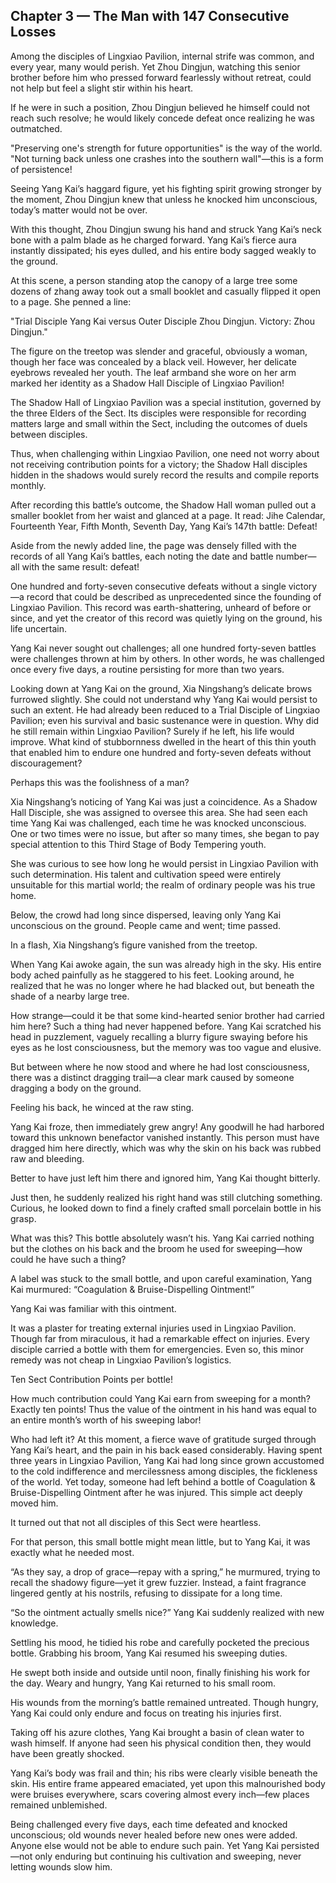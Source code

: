 ## Chapter 3 — The Man with 147 Consecutive Losses

Among the disciples of Lingxiao Pavilion, internal strife was common, and every year, many would perish. Yet Zhou Dingjun, watching this senior brother before him who pressed forward fearlessly without retreat, could not help but feel a slight stir within his heart.

If he were in such a position, Zhou Dingjun believed he himself could not reach such resolve; he would likely concede defeat once realizing he was outmatched.

"Preserving one's strength for future opportunities" is the way of the world. "Not turning back unless one crashes into the southern wall"—this is a form of persistence!

Seeing Yang Kai’s haggard figure, yet his fighting spirit growing stronger by the moment, Zhou Dingjun knew that unless he knocked him unconscious, today’s matter would not be over.

With this thought, Zhou Dingjun swung his hand and struck Yang Kai’s neck bone with a palm blade as he charged forward. Yang Kai’s fierce aura instantly dissipated; his eyes dulled, and his entire body sagged weakly to the ground.

At this scene, a person standing atop the canopy of a large tree some dozens of zhang away took out a small booklet and casually flipped it open to a page. She penned a line: 

"Trial Disciple Yang Kai versus Outer Disciple Zhou Dingjun. Victory: Zhou Dingjun."

The figure on the treetop was slender and graceful, obviously a woman, though her face was concealed by a black veil. However, her delicate eyebrows revealed her youth. The leaf armband she wore on her arm marked her identity as a Shadow Hall Disciple of Lingxiao Pavilion!

The Shadow Hall of Lingxiao Pavilion was a special institution, governed by the three Elders of the Sect. Its disciples were responsible for recording matters large and small within the Sect, including the outcomes of duels between disciples.

Thus, when challenging within Lingxiao Pavilion, one need not worry about not receiving contribution points for a victory; the Shadow Hall disciples hidden in the shadows would surely record the results and compile reports monthly.

After recording this battle’s outcome, the Shadow Hall woman pulled out a smaller booklet from her waist and glanced at a page. It read: Jihe Calendar, Fourteenth Year, Fifth Month, Seventh Day, Yang Kai’s 147th battle: Defeat!

Aside from the newly added line, the page was densely filled with the records of all Yang Kai’s battles, each noting the date and battle number—all with the same result: defeat!

One hundred and forty-seven consecutive defeats without a single victory—a record that could be described as unprecedented since the founding of Lingxiao Pavilion. This record was earth-shattering, unheard of before or since, and yet the creator of this record was quietly lying on the ground, his life uncertain.

Yang Kai never sought out challenges; all one hundred forty-seven battles were challenges thrown at him by others. In other words, he was challenged once every five days, a routine persisting for more than two years.

Looking down at Yang Kai on the ground, Xia Ningshang’s delicate brows furrowed slightly. She could not understand why Yang Kai would persist to such an extent. He had already been reduced to a Trial Disciple of Lingxiao Pavilion; even his survival and basic sustenance were in question. Why did he still remain within Lingxiao Pavilion? Surely if he left, his life would improve. What kind of stubbornness dwelled in the heart of this thin youth that enabled him to endure one hundred and forty-seven defeats without discouragement?

Perhaps this was the foolishness of a man?

Xia Ningshang’s noticing of Yang Kai was just a coincidence. As a Shadow Hall Disciple, she was assigned to oversee this area. She had seen each time Yang Kai was challenged, each time he was knocked unconscious. One or two times were no issue, but after so many times, she began to pay special attention to this Third Stage of Body Tempering youth.

She was curious to see how long he would persist in Lingxiao Pavilion with such determination. His talent and cultivation speed were entirely unsuitable for this martial world; the realm of ordinary people was his true home.

Below, the crowd had long since dispersed, leaving only Yang Kai unconscious on the ground. People came and went; time passed.

In a flash, Xia Ningshang’s figure vanished from the treetop.

When Yang Kai awoke again, the sun was already high in the sky. His entire body ached painfully as he staggered to his feet. Looking around, he realized that he was no longer where he had blacked out, but beneath the shade of a nearby large tree.

How strange—could it be that some kind-hearted senior brother had carried him here? Such a thing had never happened before. Yang Kai scratched his head in puzzlement, vaguely recalling a blurry figure swaying before his eyes as he lost consciousness, but the memory was too vague and elusive.

But between where he now stood and where he had lost consciousness, there was a distinct dragging trail—a clear mark caused by someone dragging a body on the ground.

Feeling his back, he winced at the raw sting.

Yang Kai froze, then immediately grew angry! Any goodwill he had harbored toward this unknown benefactor vanished instantly. This person must have dragged him here directly, which was why the skin on his back was rubbed raw and bleeding.

Better to have just left him there and ignored him, Yang Kai thought bitterly.

Just then, he suddenly realized his right hand was still clutching something. Curious, he looked down to find a finely crafted small porcelain bottle in his grasp.

What was this? This bottle absolutely wasn’t his. Yang Kai carried nothing but the clothes on his back and the broom he used for sweeping—how could he have such a thing?

A label was stuck to the small bottle, and upon careful examination, Yang Kai murmured: “Coagulation & Bruise-Dispelling Ointment!”

Yang Kai was familiar with this ointment.

It was a plaster for treating external injuries used in Lingxiao Pavilion. Though far from miraculous, it had a remarkable effect on injuries. Every disciple carried a bottle with them for emergencies. Even so, this minor remedy was not cheap in Lingxiao Pavilion’s logistics.

Ten Sect Contribution Points per bottle!

How much contribution could Yang Kai earn from sweeping for a month? Exactly ten points! Thus the value of the ointment in his hand was equal to an entire month’s worth of his sweeping labor!

Who had left it? At this moment, a fierce wave of gratitude surged through Yang Kai’s heart, and the pain in his back eased considerably. Having spent three years in Lingxiao Pavilion, Yang Kai had long since grown accustomed to the cold indifference and mercilessness among disciples, the fickleness of the world. Yet today, someone had left behind a bottle of Coagulation & Bruise-Dispelling Ointment after he was injured. This simple act deeply moved him.

It turned out that not all disciples of this Sect were heartless.

For that person, this small bottle might mean little, but to Yang Kai, it was exactly what he needed most.

“As they say, a drop of grace—repay with a spring,” he murmured, trying to recall the shadowy figure—yet it grew fuzzier. Instead, a faint fragrance lingered gently at his nostrils, refusing to dissipate for a long time.

“So the ointment actually smells nice?” Yang Kai suddenly realized with new knowledge.

Settling his mood, he tidied his robe and carefully pocketed the precious bottle. Grabbing his broom, Yang Kai resumed his sweeping duties.

He swept both inside and outside until noon, finally finishing his work for the day. Weary and hungry, Yang Kai returned to his small room.

His wounds from the morning’s battle remained untreated. Though hungry, Yang Kai could only endure and focus on treating his injuries first.

Taking off his azure clothes, Yang Kai brought a basin of clean water to wash himself. If anyone had seen his physical condition then, they would have been greatly shocked.

Yang Kai’s body was frail and thin; his ribs were clearly visible beneath the skin. His entire frame appeared emaciated, yet upon this malnourished body were bruises everywhere, scars covering almost every inch—few places remained unblemished.

Being challenged every five days, each time defeated and knocked unconscious; old wounds never healed before new ones were added. Anyone else would not be able to endure such pain. Yet Yang Kai persisted—not only enduring but continuing his cultivation and sweeping, never letting wounds slow him.